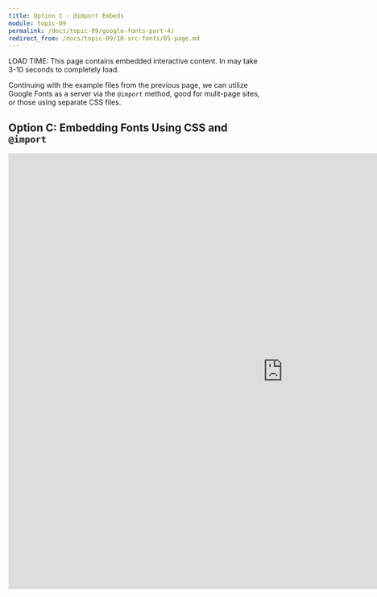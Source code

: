 ```yaml
---
title: Option C - @import Embeds
module: topic-09
permalink: /docs/topic-09/google-fonts-part-4/
redirect_from: /docs/topic-09/10-src-fonts/05-page.md
---
```


<div class="divider-heading"></div>

<span class="label label-warning">LOAD TIME:</span> This page contains embedded interactive content. In may take 3-10 seconds to completely load.

Continuing with the example files from the previous page, we can utilize Google Fonts as a server via the `@import` method, good for mulit-page sites, or those using separate CSS files.

## Option C: Embedding Fonts Using CSS and `@import`

<iframe src="https://h5p.org/h5p/embed/227436" width="1090" height="867" frameborder="0" allowfullscreen="allowfullscreen"></iframe>
